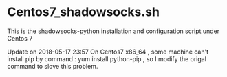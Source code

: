 # Centos7_shadowsocks.sh
This is the shadowsocks-python installation and configuration script under Centos 7

Update on 2018-05-17 23:57
On Centos7 x86_64 , some machine can't install pip by command : yum install python-pip , so I modify the origal command to slove this problem.

